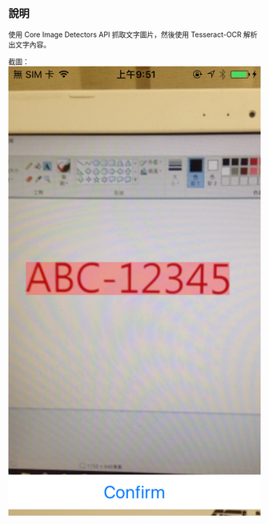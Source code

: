 ## 說明

使用 Core Image Detectors API 抓取文字圖片，然後使用 Tesseract-OCR 解析出文字內容。

截圖：
![image](images/IMG.PNG)

